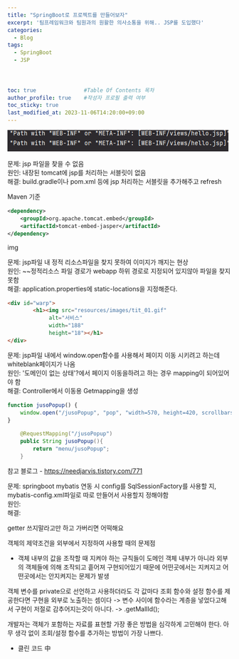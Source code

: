 ```yaml
---
title: "SpringBoot로 프로젝트를 만들어보자"
excerpt: '팀프레임워크와 팀원과의 원활한 의사소통을 위해.. JSP를 도입했다'
categories:
  - Blog
tags:
  - SpringBoot
  - JSP



toc: true               #Table Of Contents 목차 
author_profile: true    #작성자 프로필 출력 여부
toc_sticky: true
last_modified_at: 2023-11-06T14:20:00+09:00
---
```

![img.png](../assets/img/jspWarn1.png)

문제: jsp 파일을 찾을 수 없음<br>
원인: 내장된 tomcat에 jsp를 처리하는 서블릿이 없음<br>
해결: build.gradle이나 pom.xml 등에 jsp 처리하는 서블릿을 추가해주고 refresh


Maven 기준
```xml
<dependency>
	<groupId>org.apache.tomcat.embed</groupId>
	<artifactId>tomcat-embed-jasper</artifactId>
</dependency>
```
img

문제: jsp파일 내 정적 리소스파일을 찾지 못하여 이미지가 깨지는 현상<br>
원인: ~~정적리소스 파일 경로가 webapp 하위 경로로 지정되어 있지않아 파일을 찾지 못함<br> 
해결: application.properties에 static-locations을 지정해준다.<br>
```html
<div id="warp">
        <h1><img src="resources/images/tit_01.gif"
             alt="서비스"
             width="188"
             height="18"></h1>
</div>
```

문제: jsp파일 내에서 window.open함수를 사용해서 페이지 이동 시키려고 하는데 whiteblank페이지가 나옴<br>
원인: '도메인이 없는 상태'?에서 페이지 이동을하려고 하는 경우 mapping이 되어있어야 함<br>
해결: Controller에서 이동용 Getmapping을 생성<br>

```javascript
function jusoPopup() {
    window.open("/jusoPopup", "pop", "width=570, height=420, scrollbars=yes");
}
```
```java
    @RequestMapping("/jusoPopup")
    public String jusoPopup(){
        return "menu/jusoPopup";
    }
```

참고 블로그 - https://needjarvis.tistory.com/771

문제: springboot mybatis 연동 시 config를 SqlSessionFactory를 사용할 지, mybatis-config.xml파일로 따로 만들어서 사용할지 정해야함<br>
원인: <br>
해결: <br>


getter 쓰지말라고만 하고 가버리면 어떡해요


객체의 제약조건을 외부에서 지정하여 사용할 때의 문제점 
- 객체 내부의 값을 조작할 때 지켜야 하는 규칙들이 도메인 객체 내부가 아니라 외부의 객체들에 의해 조작되고 흩어져 구현되어있기 때문에
어떤곳에서는 지켜지고 어떤곳에서는 안지켜지는 문제가 발생

객체 변수를 private으로 선언하고 사용하더라도 각 값마다 조회 함수와 설정 함수를 제공한다면 구현을 외부로 노출하는 셈이다
-> 변수 사이에 함수라는 계층을 넣었다고해서 구현이 저절로 감추어지는것이 아니다.
-> .getMallId();


개발자는 객체가 포함하는 자료를 표현할 가장 좋은 방법을 심각하게 고민해야 한다.
아무 생각 없이 조회/설정 함수를 추가하는 방법이 가장 나쁘다.
- 클린 코드 中